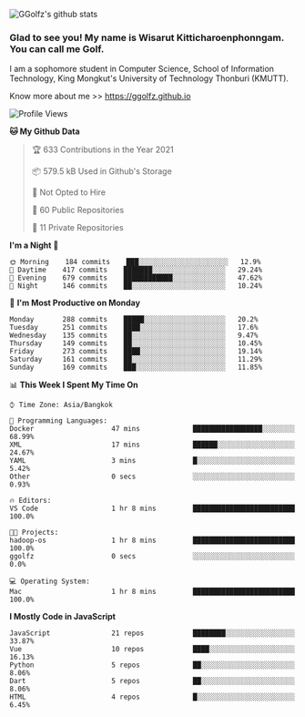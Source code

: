 ![GGolfz's github stats](https://github-readme-stats.vercel.app/api?username=ggolfz&count_private=true&show_icons=true&theme=radical)

### Glad to see you! My name is Wisarut Kitticharoenphonngam. You can call me Golf.

I am a sophomore student in Computer Science, School of Information Technology, King Mongkut's University of Technology Thonburi (KMUTT).

Know more about me >> https://ggolfz.github.io

<!--START_SECTION:waka-->
![Profile Views](http://img.shields.io/badge/Profile%20Views-16-blue)

**🐱 My Github Data** 

> 🏆 633 Contributions in the Year 2021
 > 
> 📦 579.5 kB Used in Github's Storage 
 > 
> 🚫 Not Opted to Hire
 > 
> 📜 60 Public Repositories 
 > 
> 🔑 11 Private Repositories  
 > 
**I'm a Night 🦉** 

```text
🌞 Morning    184 commits    ███░░░░░░░░░░░░░░░░░░░░░░   12.9% 
🌆 Daytime    417 commits    ███████░░░░░░░░░░░░░░░░░░   29.24% 
🌃 Evening    679 commits    ████████████░░░░░░░░░░░░░   47.62% 
🌙 Night      146 commits    ██░░░░░░░░░░░░░░░░░░░░░░░   10.24%

```
📅 **I'm Most Productive on Monday** 

```text
Monday       288 commits    █████░░░░░░░░░░░░░░░░░░░░   20.2% 
Tuesday      251 commits    ████░░░░░░░░░░░░░░░░░░░░░   17.6% 
Wednesday    135 commits    ██░░░░░░░░░░░░░░░░░░░░░░░   9.47% 
Thursday     149 commits    ██░░░░░░░░░░░░░░░░░░░░░░░   10.45% 
Friday       273 commits    ████░░░░░░░░░░░░░░░░░░░░░   19.14% 
Saturday     161 commits    ██░░░░░░░░░░░░░░░░░░░░░░░   11.29% 
Sunday       169 commits    ███░░░░░░░░░░░░░░░░░░░░░░   11.85%

```


📊 **This Week I Spent My Time On** 

```text
⌚︎ Time Zone: Asia/Bangkok

💬 Programming Languages: 
Docker                   47 mins             █████████████████░░░░░░░░   68.99% 
XML                      17 mins             ██████░░░░░░░░░░░░░░░░░░░   24.67% 
YAML                     3 mins              █░░░░░░░░░░░░░░░░░░░░░░░░   5.42% 
Other                    0 secs              ░░░░░░░░░░░░░░░░░░░░░░░░░   0.93%

🔥 Editors: 
VS Code                  1 hr 8 mins         █████████████████████████   100.0%

🐱‍💻 Projects: 
hadoop-os                1 hr 8 mins         █████████████████████████   100.0% 
ggolfz                   0 secs              ░░░░░░░░░░░░░░░░░░░░░░░░░   0.0%

💻 Operating System: 
Mac                      1 hr 8 mins         █████████████████████████   100.0%

```

**I Mostly Code in JavaScript** 

```text
JavaScript               21 repos            ████████░░░░░░░░░░░░░░░░░   33.87% 
Vue                      10 repos            ████░░░░░░░░░░░░░░░░░░░░░   16.13% 
Python                   5 repos             ██░░░░░░░░░░░░░░░░░░░░░░░   8.06% 
Dart                     5 repos             ██░░░░░░░░░░░░░░░░░░░░░░░   8.06% 
HTML                     4 repos             █░░░░░░░░░░░░░░░░░░░░░░░░   6.45%

```



<!--END_SECTION:waka-->
